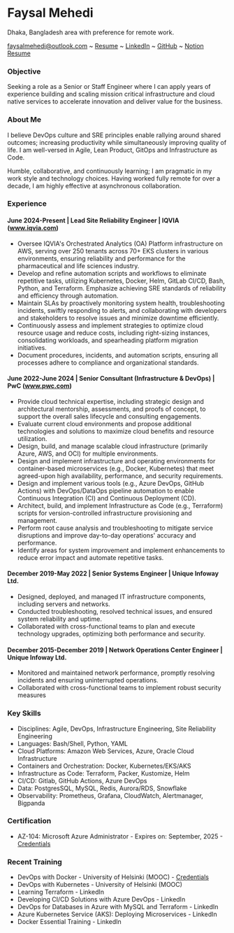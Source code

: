 # Faysal Mehedi

Dhaka, Bangladesh area with preference for remote work.

[faysalmehedi@outlook.com](mailto:faysalmehedi@outlook.com) ~ [Resume](https://github.com/faysalmehedi/resume/blob/main/faysal_mehedi_resume.pdf) ~ [LinkedIn](https://www.linkedin.com/in/faysalmehedi/) ~ [GitHub](https://github.com/faysalmehedi/) ~ [Notion Resume](https://faysalmehedi.notion.site/Faysal-Mehedi-1330907b39c080528d95f71c593a3abd?pvs=4)

### Objective

Seeking a role as a Senior or Staff Engineer where I can apply years of experience building and scaling mission critical infrastructure and cloud native services to accelerate innovation and deliver value for the business.

### About Me

I believe DevOps culture and SRE principles enable rallying around shared outcomes; increasing productivity while simultaneously improving quality of life. I am well-versed in Agile, Lean Product, GitOps and Infrastructure as Code.

Humble, collaborative, and continuously learning; I am pragmatic in my work style and technology choices. Having worked fully remote for over a decade, I am highly effective at asynchronous collaboration.

### Experience

#### June 2024-Present | Lead Site Reliability Engineer | IQVIA (www.iqvia.com)

- Oversee IQVIA's Orchestrated Analytics (OA) Platform infrastructure on AWS, serving over 250 tenants across 70+ EKS clusters in various environments, ensuring reliability and performance for the pharmaceutical and life sciences industry.
- Develop and refine automation scripts and workflows to eliminate repetitive tasks, utilizing Kubernetes, Docker, Helm, GitLab CI/CD, Bash, Python, and Terraform. Emphasize achieving SRE standards of reliability and efficiency through automation.
- Maintain SLAs by proactively monitoring system health, troubleshooting incidents, swiftly responding to alerts, and collaborating with developers and stakeholders to resolve issues and minimize downtime efficiently.
- Continuously assess and implement strategies to optimize cloud resource usage and reduce costs, including right-sizing instances, consolidating workloads, and spearheading platform migration initiatives.
- Document procedures, incidents, and automation scripts, ensuring all processes adhere to compliance and organizational standards.

#### June 2022-June 2024 | Senior Consultant (Infrastructure & DevOps) | PwC (www.pwc.com)

- Provide cloud technical expertise, including strategic design and architectural mentorship, assessments, and proofs of concept, to support the overall sales lifecycle and consulting engagements.
- Evaluate current cloud environments and propose additional technologies and solutions to maximize cloud benefits and resource utilization.
- Design, build, and manage scalable cloud infrastructure (primarily Azure, AWS, and OCI) for multiple environments.
- Design and implement infrastructure and operating environments for container-based microservices (e.g., Docker, Kubernetes) that meet agreed-upon high availability, performance, and security requirements.
- Design and implement various tools (e.g., Azure DevOps, GitHub Actions) with DevOps/DataOps pipeline automation to enable Continuous Integration (CI) and Continuous Deployment (CD).
- Architect, build, and implement Infrastructure as Code (e.g., Terraform) scripts for version-controlled infrastructure provisioning and management.
- Perform root cause analysis and troubleshooting to mitigate service disruptions and improve day-to-day operations' accuracy and performance.
- Identify areas for system improvement and implement enhancements to reduce error impact and automate repetitive tasks.

#### December 2019-May 2022 | Senior Systems Engineer | Unique Infoway Ltd.

- Designed, deployed, and managed IT infrastructure components, including servers and networks.
- Conducted troubleshooting, resolved technical issues, and ensured system reliability and uptime.
- Collaborated with cross-functional teams to plan and execute technology upgrades, optimizing both performance and security.

#### December 2015-December 2019 | Network Operations Center Engineer | Unique Infoway Ltd.

- Monitored and maintained network performance, promptly resolving incidents and ensuring uninterrupted operations.
- Collaborated with cross-functional teams to implement robust security measures


### Key Skills

- Disciplines: Agile, DevOps, Infrastructure Engineering, Site Reliability Engineering
- Languages: Bash/Shell, Python, YAML
- Cloud Platforms: Amazon Web Services, Azure, Oracle Cloud Infrastructure
- Containers and Orchestration: Docker, Kubernetes/EKS/AKS
- Infrastructure as Code: Terraform, Packer, Kustomize, Helm
- CI/CD: Gitlab, GitHub Actions, Azure DevOps
- Data: PostgresSQL, MySQL, Redis, Aurora/RDS, Snowflake
- Observability: Prometheus, Grafana, CloudWatch, Alertmanager, Bigpanda

### Certification

- AZ-104: Microsoft Azure Administrator - Expires on: September, 2025 - [Credentials](https://learn.microsoft.com/en-us/users/faysalmehedi/credentials/4accf17baba2c71a)

### Recent Training

- DevOps with Docker - University of Helsinki (MOOC) - [Credentials](https://studies.cs.helsinki.fi/stats/api/certificate/docker2021/en/769be2597f33793a3ad39cd4a2a76329)
- DevOps with Kubernetes - University of Helsinki (MOOC)
- Learning Terraform - LinkedIn
- Developing CI/CD Solutions with Azure DevOps - LinkedIn
- DevOps for Databases in Azure with MySQL and Terraform - LinkedIn
- Azure Kubernetes Service (AKS): Deploying Microservices - LinkedIn
- Docker Essential Training - LinkedIn
